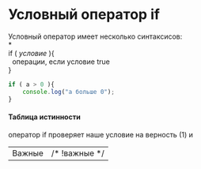 # Условный оператор if

Условный оператор имеет несколько синтаксисов:  
*  
if ( *условие* ){  
&nbsp; операции, если условие true  
}  
```javascript
if ( a > 0 ){
    console.log("a больше 0"); 
}  
```  


#### Таблица истинности
оператор if проверяет наше условие на верность (1) и

|  |  |
|:---:|:---:|
| Важные | /* !важные */ |